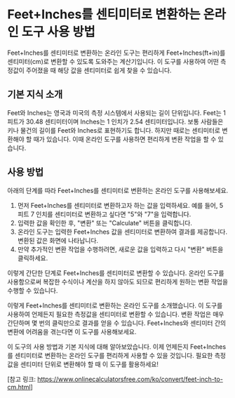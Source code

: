 Feet+Inches를 센티미터로 변환하는 온라인 도구 사용 방법
====================================

Feet+Inches를 센티미터로 변환하는 온라인 도구는 편리하게 Feet+Inches(ft+in)를 센티미터(cm)로 변환할 수 있도록 도와주는 계산기입니다. 이 도구를 사용하여 어떤 측정값이 주어졌을 때 해당 값을 센티미터로 쉽게 찾을 수 있습니다.

기본 지식 소개
--------

Feet와 Inches는 영국과 미국의 측정 시스템에서 사용되는 길이 단위입니다. Feet는 1 피트가 30.48 센티미터이며 Inches는 1 인치가 2.54 센티미터입니다. 보통 사람들은 키나 물건의 길이를 Feet와 Inches로 표현하기도 합니다. 하지만 때로는 센티미터로 변환해야 할 때가 있습니다. 이때 온라인 도구를 사용하면 편리하게 변환 작업을 할 수 있습니다.

사용 방법
-----

아래의 단계를 따라 Feet+Inches를 센티미터로 변환하는 온라인 도구를 사용해보세요.

1. 먼저 Feet+Inches를 센티미터로 변환하고자 하는 값을 입력하세요. 예를 들어, 5 피트 7 인치를 센티미터로 변환하고 싶다면 "5"와 "7"을 입력합니다.
2. 입력한 값을 확인한 후, "변환" 또는 "Calculate" 버튼을 클릭합니다.
3. 온라인 도구는 입력한 Feet+Inches 값을 센티미터로 변환하여 결과를 제공합니다. 변환된 값은 화면에 나타납니다.
4. 만약 추가적인 변환 작업을 수행하려면, 새로운 값을 입력하고 다시 "변환" 버튼을 클릭하세요.

이렇게 간단한 단계로 Feet+Inches를 센티미터로 변환할 수 있습니다. 온라인 도구를 사용함으로써 복잡한 수식이나 계산을 하지 않아도 되므로 편리하게 원하는 변환 작업을 수행할 수 있습니다.

이렇게 Feet+Inches를 센티미터로 변환하는 온라인 도구를 소개했습니다. 이 도구를 사용하여 언제든지 필요한 측정값을 센티미터로 변환할 수 있습니다. 변환 작업은 매우 간단하며 몇 번의 클릭만으로 결과를 얻을 수 있습니다. Feet+Inches와 센티미터 간의 변환에 어려움을 겪는다면 이 도구를 사용해보세요.

이 도구의 사용 방법과 기본 지식에 대해 알아보았습니다. 이제 언제든지 Feet+Inches를 센티미터로 변환하는 온라인 도구를 편리하게 사용할 수 있을 것입니다. 필요한 측정값을 센티미터 단위로 변환해야 할 때 이 도구를 활용하세요!

\[참고 링크: <https://www.onlinecalculatorsfree.com/ko/convert/feet-inch-to-cm.html>\]